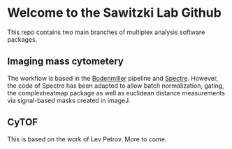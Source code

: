 # Welcome to the Sawitzki Lab Github

This repo contains two main branches of multiplex analysis software packages.

## Imaging mass cytometery 

The workflow is based in the [Bodenmiller](https://github.com/BodenmillerGroup/) pipeline and [Spectre](https://github.com/ImmuneDynamics/Spectre/). 
However, the code of Spectre has been adapted to allow batch normalization, gating, the complexheatmap package as well as euclidean distance measurements via signal-based masks created in imageJ.

## CyTOF

This is based on the work of Lev Petrov. More to come.
